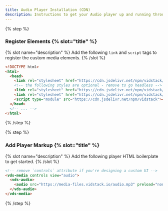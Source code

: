 ```yaml
---
title: Audio Player Installation (CDN)
description: Instructions to get your Audio player up and running through a CDN.
---
```


{% step %}

### Register Elements {% slot="title" %}

{% slot name="description" %}
Add the following `link` and `script` tags to register the custom media elements.
{% /slot %}

```html {% copyHighlight=true highlight="4-8" %}
<!DOCTYPE html>
<html>
  <head>
    <link rel="stylesheet" href="https://cdn.jsdelivr.net/npm/vidstack/styles/base.min.css"></link>
    <!-- the following styles are optional - remove to go headless -->
    <link rel="stylesheet" href="https://cdn.jsdelivr.net/npm/vidstack/styles/ui/buttons.min.css"></link>
    <link rel="stylesheet" href="https://cdn.jsdelivr.net/npm/vidstack/styles/ui/sliders.min.css"></link>
    <script type="module" src="https://cdn.jsdelivr.net/npm/vidstack"></script>
  </head>
  <!-- ... -->
</html>
```

{% /step %}

{% step %}

### Add Player Markup {% slot="title" %}

{% slot name="description" %}
Add the following player HTML boilerplate to get started.
{% /slot %}

```html {% copy=true %}
<!-- remove `controls` attribute if you're designing a custom UI -->
<vds-media controls view="audio">
  <vds-audio>
    <audio src="https://media-files.vidstack.io/audio.mp3" preload="none"></audio>
  </vds-audio>
</vds-media>
```

{% /step %}
